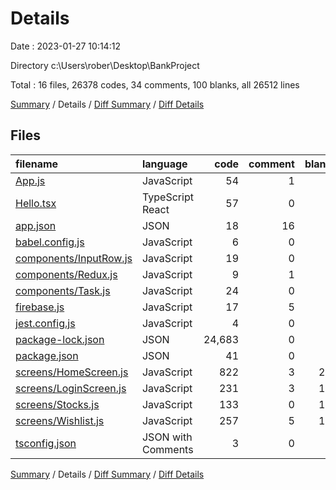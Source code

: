 # Details

Date : 2023-01-27 10:14:12

Directory c:\\Users\\rober\\Desktop\\BankProject

Total : 16 files,  26378 codes, 34 comments, 100 blanks, all 26512 lines

[Summary](results.md) / Details / [Diff Summary](diff.md) / [Diff Details](diff-details.md)

## Files
| filename | language | code | comment | blank | total |
| :--- | :--- | ---: | ---: | ---: | ---: |
| [App.js](/App.js) | JavaScript | 54 | 1 | 7 | 62 |
| [Hello.tsx](/Hello.tsx) | TypeScript React | 57 | 0 | 8 | 65 |
| [app.json](/app.json) | JSON | 18 | 16 | 0 | 34 |
| [babel.config.js](/babel.config.js) | JavaScript | 6 | 0 | 1 | 7 |
| [components/InputRow.js](/components/InputRow.js) | JavaScript | 19 | 0 | 4 | 23 |
| [components/Redux.js](/components/Redux.js) | JavaScript | 9 | 1 | 1 | 11 |
| [components/Task.js](/components/Task.js) | JavaScript | 24 | 0 | 4 | 28 |
| [firebase.js](/firebase.js) | JavaScript | 17 | 5 | 6 | 28 |
| [jest.config.js](/jest.config.js) | JavaScript | 4 | 0 | 1 | 5 |
| [package-lock.json](/package-lock.json) | JSON | 24,683 | 0 | 1 | 24,684 |
| [package.json](/package.json) | JSON | 41 | 0 | 1 | 42 |
| [screens/HomeScreen.js](/screens/HomeScreen.js) | JavaScript | 822 | 3 | 24 | 849 |
| [screens/LoginScreen.js](/screens/LoginScreen.js) | JavaScript | 231 | 3 | 14 | 248 |
| [screens/Stocks.js](/screens/Stocks.js) | JavaScript | 133 | 0 | 10 | 143 |
| [screens/Wishlist.js](/screens/Wishlist.js) | JavaScript | 257 | 5 | 17 | 279 |
| [tsconfig.json](/tsconfig.json) | JSON with Comments | 3 | 0 | 1 | 4 |

[Summary](results.md) / Details / [Diff Summary](diff.md) / [Diff Details](diff-details.md)